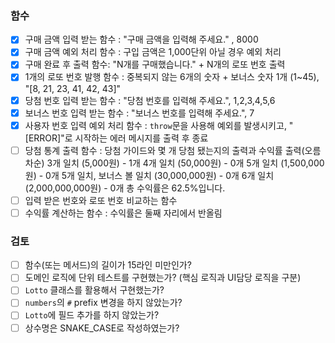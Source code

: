 ### 함수
- [x] 구매 금액 입력 받는 함수 : "구매 금액을 입력해 주세요." , 8000
- [x] 구매 금액 예외 처리 함수 : 구입 금액은 1,000단위 아닐 경우 예외 처리
- [x] 구매 완료 후 출력 함수: "N개를 구매했습니다." + N개의 로또 번호 출력
- [x] 1개의 로또 번호 발행 함수 : 중복되지 않는 6개의 숫자 + 보너스 숫자 1개 (1~45), "[8, 21, 23, 41, 42, 43]"
- [x] 당첨 번호 입력 받는 함수 : "당첨 번호를 입력해 주세요.", 1,2,3,4,5,6
- [x] 보너스 번호 입력 받는 함수 : "보너스 번호를 입력해 주세요.", 7
- [x] 사용자 번호 입력 예외 처리 함수 : `throw`문을 사용해 예외를 발생시키고, "[ERROR]"로 시작하는 에러 메시지를 출력 후 종료
- [ ] 당첨 통계 출력 함수 : 당첨 가이드와 몇 개 당첨 됐는지의 출력과 수익률 출력(오름차순)
		3개 일치 (5,000원) - 1개
		4개 일치 (50,000원) - 0개
		5개 일치 (1,500,000원) - 0개
		5개 일치, 보너스 볼 일치 (30,000,000원) - 0개
		6개 일치 (2,000,000,000원) - 0개
		총 수익률은 62.5%입니다.
- [ ] 입력 받은 번호와 로또 번호 비교하는 함수
- [ ] 수익률 계산하는 함수 : 수익률은 둘째 자리에서 반올림

### 검토
- [ ] 함수(또는 메서드)의 길이가 15라인 미만인가?
- [ ] 도메인 로직에 단위 테스트를 구현했는가? 
			(핵심 로직과 UI담당 로직을 구분)
- [ ] `Lotto` 클래스를 활용해서 구현했는가?
- [ ] `numbers`의 `#` prefix 변경을 하지 않았는가?
- [ ] `Lotto`에 필드 추가를 하지 않았는가? 
- [ ] 상수명은 SNAKE_CASE로 작성하였는가?